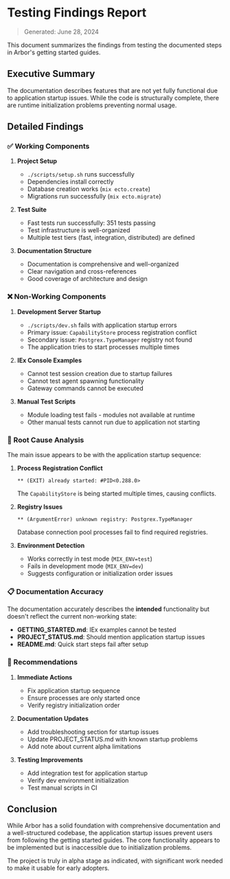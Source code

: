 # Testing Findings Report

> Generated: June 28, 2024

This document summarizes the findings from testing the documented steps in Arbor's getting started guides.

## Executive Summary

The documentation describes features that are not yet fully functional due to application startup issues. While the code is structurally complete, there are runtime initialization problems preventing normal usage.

## Detailed Findings

### ✅ Working Components

1. **Project Setup**
   - `./scripts/setup.sh` runs successfully
   - Dependencies install correctly
   - Database creation works (`mix ecto.create`)
   - Migrations run successfully (`mix ecto.migrate`)

2. **Test Suite**
   - Fast tests run successfully: 351 tests passing
   - Test infrastructure is well-organized
   - Multiple test tiers (fast, integration, distributed) are defined

3. **Documentation Structure**
   - Documentation is comprehensive and well-organized
   - Clear navigation and cross-references
   - Good coverage of architecture and design

### ❌ Non-Working Components

1. **Development Server Startup**
   - `./scripts/dev.sh` fails with application startup errors
   - Primary issue: `CapabilityStore` process registration conflict
   - Secondary issue: `Postgrex.TypeManager` registry not found
   - The application tries to start processes multiple times

2. **IEx Console Examples**
   - Cannot test session creation due to startup failures
   - Cannot test agent spawning functionality
   - Gateway commands cannot be executed

3. **Manual Test Scripts**
   - Module loading test fails - modules not available at runtime
   - Other manual tests cannot run due to application not starting

### 🐛 Root Cause Analysis

The main issue appears to be with the application startup sequence:

1. **Process Registration Conflict**
   ```
   ** (EXIT) already started: #PID<0.288.0>
   ```
   The `CapabilityStore` is being started multiple times, causing conflicts.

2. **Registry Issues**
   ```
   ** (ArgumentError) unknown registry: Postgrex.TypeManager
   ```
   Database connection pool processes fail to find required registries.

3. **Environment Detection**
   - Works correctly in test mode (`MIX_ENV=test`)
   - Fails in development mode (`MIX_ENV=dev`)
   - Suggests configuration or initialization order issues

### 📋 Documentation Accuracy

The documentation accurately describes the **intended** functionality but doesn't reflect the current non-working state:

- **GETTING_STARTED.md**: IEx examples cannot be tested
- **PROJECT_STATUS.md**: Should mention application startup issues
- **README.md**: Quick start steps fail after setup

### 🔧 Recommendations

1. **Immediate Actions**
   - Fix application startup sequence
   - Ensure processes are only started once
   - Verify registry initialization order

2. **Documentation Updates**
   - Add troubleshooting section for startup issues
   - Update PROJECT_STATUS.md with known startup problems
   - Add note about current alpha limitations

3. **Testing Improvements**
   - Add integration test for application startup
   - Verify dev environment initialization
   - Test manual scripts in CI

## Conclusion

While Arbor has a solid foundation with comprehensive documentation and a well-structured codebase, the application startup issues prevent users from following the getting started guides. The core functionality appears to be implemented but is inaccessible due to initialization problems.

The project is truly in alpha stage as indicated, with significant work needed to make it usable for early adopters.